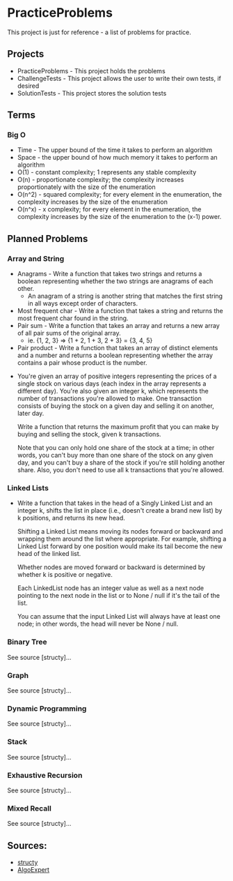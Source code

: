 # PracticeProblems

This project is just for reference - a list of problems for practice.

## Projects

- PracticeProblems - This project holds the problems
- ChallengeTests - This project allows the user to write their own tests, if desired
- SolutionTests - This project stores the solution tests

## Terms

### Big O

- Time - The upper bound of the time it takes to perform an algorithm
- Space - the upper bound of how much memory it takes to perform an algorithm
- O(1) - constant complexity; 1 represents any stable complexity
- O(n) - proportionate complexity; the complexity increases proportionately with the size of the enumeration
- O(n^2) - squared complexity; for every element in the enumeration, the complexity increases by the size of the enumeration
- O(n^x) - x complexity; for every element in the enumeration, the complexity increases by the size of the enumeration to the (x-1) power.


## Planned Problems

### Array and String

- Anagrams - Write a function that takes two strings and returns a boolean representing whether the two strings are anagrams of each other.  
	- An anagram of a string is another string that matches the first string in all ways except order of characters.
- Most frequent char - Write a function that takes a string and returns the most frequent char found in the string.
- Pair sum - Write a function that takes an array and returns a new array of all pair sums of the original array.
	- ie. {1, 2, 3} => {1 + 2, 1 + 3, 2 + 3} = {3, 4, 5}
- Pair product - Write a function that takes an array of distinct elements and a number and returns a boolean representing whether the array contains a pair whose product is the number.

<ul>
	<li>
		<p>
		  You're given an array of positive integers representing the prices of a single stock on
		  various days (each index in the array represents a different day). You're also
		  given an integer <span>k</span>, which represents the number of transactions
		  you're allowed to make. One transaction consists of buying the stock on a
		  given day and selling it on another, later day.
		</p>
		<p>
		  Write a function that returns the maximum profit that you can make by buying
		  and selling the stock, given k transactions.
		</p>
		<p>
		  Note that you can only hold one share of the stock at a time; in other words,
		  you can't buy more than one share of the stock on any given day, and you can't
		  buy a share of the stock if you're still holding another share. Also, you
		  don't need to use all k transactions that you're allowed.
		</p>
	</li>
</ul>

### Linked Lists

<ul>
	<li>
		<p>
		  Write a function that takes in the head of a Singly Linked List and an integer
		  <span>k</span>, shifts the list in place (i.e., doesn't create a brand new
		  list) by k positions, and returns its new head.
		</p>
		<p>
		  Shifting a Linked List means moving its nodes forward or backward and wrapping
		  them around the list where appropriate. For example, shifting a Linked List
		  forward by one position would make its tail become the new head of the linked
		  list.
		</p>
		<p>
		  Whether nodes are moved forward or backward is determined by whether
		  <span>k</span> is positive or negative.
		</p>
		<p>
		  Each <span>LinkedList</span> node has an integer <span>value</span> as well as
		  a <span>next</span> node pointing to the next node in the list or to
		  <span>None</span> / <span>null</span> if it's the tail of the list.
		</p>
		<p>
		  You can assume that the input Linked List will always have at least one node;
		  in other words, the head will never be <span>None</span> / <span>null</span>.
		</p>
	</li>
</ul>

### Binary Tree

See source [structy]...

### Graph

See source [structy]...

### Dynamic Programming

See source [structy]...

### Stack

See source [structy]...

### Exhaustive Recursion

See source [structy]...

### Mixed Recall

See source [structy]...

## Sources:

- [structy](https://structy.net/problems/zipper-lists/problem-index)
- [AlgoExpert](https://www.algoexpert.io/)
